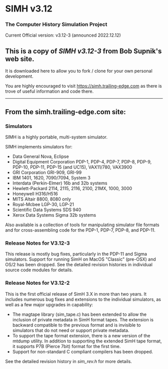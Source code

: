 # SIMH v3.12
### The Computer History Simulation Project 

Current Official version:  v3.12-3  (announced 2022.12.12)

## This is a copy of *SIMH v3.12-3* from Bob Supnik's web site.

It is downloaded here to allow you to fork / clone for your own personal development.

You are highly encouraged to visit https://simh.trailing-edge.com as there is trove of useful
information and code there.

---

## From the simh.trailing-edge.com site:


### Simulators

SIMH is a highly portable, multi-system simulator.

SIMH implements simulators for:

-    Data General Nova, Eclipse
-    Digital Equipment Corporation PDP-1, PDP-4, PDP-7, PDP-8, PDP-9, PDP-10, PDP-11, PDP-15 (and UC15), VAX11/780, VAX3900
-    GRI Corporation GRI-909, GRI-99
-    IBM 1401, 1620, 7090/7094, System 3
-    Interdata (Perkin-Elmer) 16b and 32b systems
-    Hewlett-Packard 2114, 2115, 2116, 2100, 21MX, 1000, 3000
-    Honeywell H316/H516
-    MITS Altair 8800, 8080 only
-    Royal-Mcbee LGP-30, LGP-21
-    Scientific Data Systems SDS 940
-    Xerox Data Systems Sigma 32b systems 

Also available is a collection of tools for manipulating simulator file formats and for cross-assembling code for the PDP-1, PDP-7, PDP-8, and PDP-11. 

### Release Notes for V3.12-3

This release is mostly bug fixes, particularly in the PDP-11 and Sigma simulators. Support for running SimH on MacOS "Classic" (pre-OSX) and OS/2 has been dropped. See the detailed revision histories in individual source code modules for details. 

### Release Notes for V3.12-2
This is the first official release of SimH 3.X in more than two years. It includes numerous bug fixes and extensions to the individual simulators, as well as a few major upgrades in capability:

-    The magtape library (sim_tape.c) has been extended to allow the inclusion of private metadata in SimH format tapes. The extension is backward compatible to the previous format and is invisible to simulators that do not need or support private metadata.
-    To support the tape format extension, there is a new version of the mtdump utility. In addition to supporting the extended SimH tape format, it supports P7B (Pierce 7bit) format for the first time.
-    Support for non-standard C compliant compilers has been dropped. 

See the detailed revision history in *sim_rev.h* for more details. 
